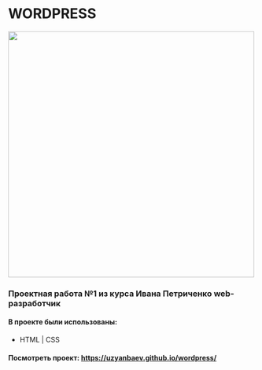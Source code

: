 # WORDPRESS

<img src="https://github.com/t1lent/wordpress/blob/main/img/wordpress.jpg?raw=true" width="500">


### Проектная работа №1 из курса Ивана Петриченко web-разработчик
#### В проекте были использованы:
* HTML | CSS
#### Посмотреть проект: https://uzyanbaev.github.io/wordpress/

